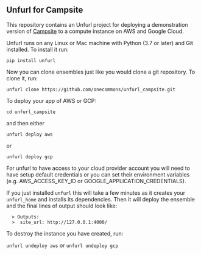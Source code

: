 ## Unfurl for Campsite

This repository contains an Unfurl project for deploying a demonstration version of [Campsite](https://github.com/dnielsen/campsite) to a compute instance on AWS and Google Cloud.

Unfurl runs on any Linux or Mac machine with Python (3.7 or later) and Git installed. To install it run:

`pip install unfurl`

Now you can clone ensembles just like you would clone a git repository.
To clone it, run:

``unfurl clone https://github.com/onecommons/unfurl_campsite.git``


To deploy your app of AWS or GCP:

``cd unfurl_campsite`` 

and then either

``unfurl deploy aws``

or 

``unfurl deploy gcp``

For unfurl to have access to your cloud provider account you will need to have setup default credentials or you can set their environment variables (e.g. AWS_ACCESS_KEY_ID or GOOGLE_APPLICATION_CREDENTIALS).

If you just installed `unfurl` this will take a few minutes as it creates your
`unfurl_home` and installs its dependencies. Then it will deploy the ensemble and the final lines of output should look like:

```
  > Outputs:
  >  site_url: http://127.0.0.1:4000/
```

To destroy the instance you have created, run:

``unfurl undeploy aws`` or ``unfurl undeploy gcp``
